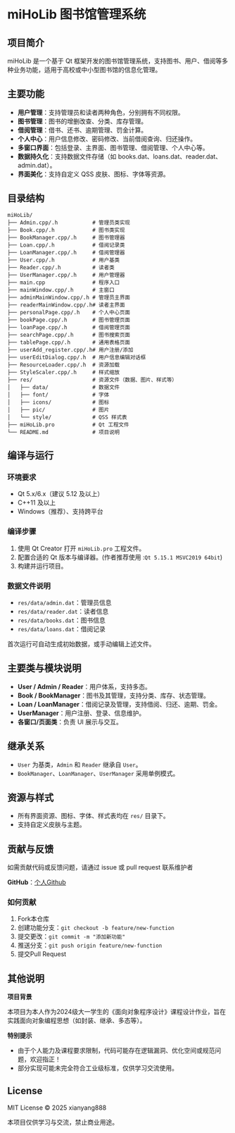 # miHoLib 图书馆管理系统

## 项目简介
miHoLib 是一个基于 Qt 框架开发的图书馆管理系统，支持图书、用户、借阅等多种业务功能，适用于高校或中小型图书馆的信息化管理。

## 主要功能
- **用户管理**：支持管理员和读者两种角色，分别拥有不同权限。
- **图书管理**：图书的增删改查、分类、库存管理。
- **借阅管理**：借书、还书、逾期管理、罚金计算。
- **个人中心**：用户信息修改、密码修改、当前借阅查询、归还操作。
- **多窗口界面**：包括登录、主界面、图书管理、借阅管理、个人中心等。
- **数据持久化**：支持数据文件存储（如 books.dat、loans.dat、reader.dat、admin.dat）。
- **界面美化**：支持自定义 QSS 皮肤、图标、字体等资源。

## 目录结构
```
miHoLib/
├── Admin.cpp/.h           # 管理员类实现
├── Book.cpp/.h            # 图书类实现
├── BookManager.cpp/.h     # 图书管理器
├── Loan.cpp/.h            # 借阅记录类
├── LoanManager.cpp/.h     # 借阅管理器
├── User.cpp/.h            # 用户基类
├── Reader.cpp/.h          # 读者类
├── UserManager.cpp/.h     # 用户管理器
├── main.cpp               # 程序入口
├── mainWindow.cpp/.h      # 主窗口
├── adminMainWindow.cpp/.h # 管理员主界面
├── readerMainWindow.cpp/.h# 读者主界面
├── personalPage.cpp/.h    # 个人中心页面
├── bookPage.cpp/.h        # 图书管理页面
├── loanPage.cpp/.h        # 借阅管理页面
├── searchPage.cpp/.h      # 图书搜索页面
├── tablePage.cpp/.h       # 通用表格页面
├── userAdd_register.cpp/.h# 用户注册/添加
├── userEditDialog.cpp/.h  # 用户信息编辑对话框
├── ResourceLoader.cpp/.h  # 资源加载
├── StyleScaler.cpp/.h     # 样式缩放
├── res/                   # 资源文件（数据、图片、样式等）
│   ├── data/              # 数据文件
│   ├── font/              # 字体
│   ├── icons/             # 图标
│   ├── pic/               # 图片
│   └── style/             # QSS 样式表
├── miHoLib.pro            # Qt 工程文件
└── README.md              # 项目说明
```

## 编译与运行
### 环境要求
- Qt 5.x/6.x（建议 5.12 及以上）
- C++11 及以上
- Windows（推荐）、支持跨平台

### 编译步骤
1. 使用 Qt Creator 打开 `miHoLib.pro` 工程文件。
2. 配置合适的 Qt 版本与编译器。(作者推荐使用 :`Qt 5.15.1 MSVC2019 64bit`)
3. 构建并运行项目。

### 数据文件说明
- `res/data/admin.dat`：管理员信息
- `res/data/reader.dat`：读者信息
- `res/data/books.dat`：图书信息
- `res/data/loans.dat`：借阅记录

首次运行可自动生成初始数据，或手动编辑上述文件。

## 主要类与模块说明
- **User / Admin / Reader**：用户体系，支持多态。
- **Book / BookManager**：图书及其管理，支持分类、库存、状态管理。
- **Loan / LoanManager**：借阅记录及管理，支持借阅、归还、逾期、罚金。
- **UserManager**：用户注册、登录、信息维护。
- **各窗口/页面类**：负责 UI 展示与交互。

## 继承关系
- `User` 为基类，`Admin` 和 `Reader` 继承自 `User`。
- `BookManager`、`LoanManager`、`UserManager` 采用单例模式。

## 资源与样式
- 所有界面资源、图标、字体、样式表均在 `res/` 目录下。
- 支持自定义皮肤与主题。

## 贡献与反馈
如需贡献代码或反馈问题，请通过 issue 或 pull request 联系维护者

**GitHub**：[个人Github](https://github.com/xianyang888)

### 如何贡献 

1. Fork本仓库 
2. 创建功能分支：`git checkout -b feature/new-function`
3. 提交更改：`git commit -m "添加新功能"` 
4. 推送分支：`git push origin feature/new-function` 
5. 提交Pull Request

## 其他说明  

**项目背景** 

本项目为本人作为2024级大一学生的《面向对象程序设计》课程设计作业，旨在实践面向对象编程思想（如封装、继承、多态等）。  

**特别提示**  

- 由于个人能力及课程要求限制，代码可能存在逻辑漏洞、优化空间或规范问题，欢迎指正！  
- 部分实现可能未完全符合工业级标准，仅供学习交流使用。  

## License

MIT License © 2025 xianyang888

本项目仅供学习与交流，禁止商业用途。